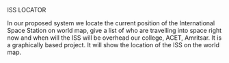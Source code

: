 ISS LOCATOR

In our proposed system we locate the current position of the International Space Station on world map, give a list of who are travelling into space right now and when will the ISS will be overhead our college, ACET, Amritsar. It is a graphically based project. It will show the location of the ISS on the world map.
